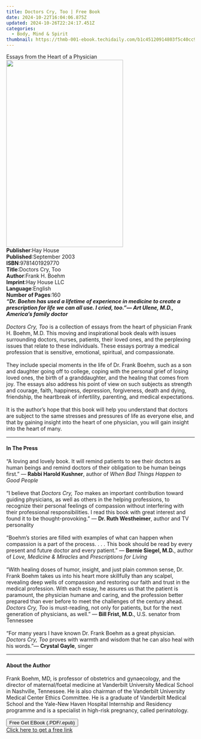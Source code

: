 ```yaml
---
title: Doctors Cry, Too | Free Book
date: 2024-10-22T16:04:06.875Z
updated: 2024-10-26T22:24:17.451Z
categories:
  - Body, Mind & Spirit
thumbnail: https://thmb-001-ebook.techidaily.com/b1c45120914803f5c40cc9acaa80763c24656077b8a6b6222f1317b23fd45663.jpg
---
```

<main id="book-container">
  <div class="flex flex-col">
    <div class="book-brief flex-1 py-6 px-4 sm:p-6 md:py-10 md:px-8">
      <!-- brief-->
      <div class="book-brief-main">Essays from the Heart of a Physician</div>
    </div>
    <div
      class="book-meta-info flex-1 grid gap-4 col-start-1 col-end-3 row-start-1 sm:mb-6 sm:grid-cols-4 lg:gap-6 lg:col-start-2 lg:row-end-6 lg:row-span-6 lg:mb-0"
    >
      <div
        class="book-meta-info-left place-content-center mt-4 p-4 text-sm leading-6 col-start-2 col-span-2 dark:text-slate-400"
      >
        <img
          class="w-full h-500 object-cover rounded-lg sm:h-255 sm:col-span-2 lg:col-span-full"
          src="https://img-001-ebook.techidaily.com/708febc9d11663e96bf108c56c4c8c15f67d34e53f8263ba0ea36ab9fb903e90.jpg"
          alt=""
          width="312"
          height="500"
        />
      </div>
      <div
        class="book-meta-info-right mt-2 col-start-1 row-start-2 col-span-3 self-center"
      >
        <!-- meta data  -->
        <div class="flex flex-col px-4 md:px-8">
          <div class="flex-1">
            <strong>Publisher</strong>:<span class="px-2">Hay House</span>
          </div>
          <div class="flex-1">
            <strong>Published</strong>:<span class="px-2">September 2003</span>
          </div>
          <div class="flex-1">
            <strong>ISBN</strong>:<span class="px-2">9781401929770</span>
          </div>
          <div class="flex-1">
            <strong>Title</strong>:<span class="px-2">Doctors Cry, Too</span>
          </div>
          <div class="flex-1">
            <strong>Author</strong>:<span class="px-2">Frank H. Boehm</span>
          </div>
          <div class="flex-1">
            <strong>Imprint</strong>:<span class="px-2">Hay House LLC</span>
          </div>
          <div class="flex-1">
            <strong>Language</strong>:<span class="px-2">English</span>
          </div>
          <div class="flex-1">
            <strong>Number of Pages</strong>:<span class="px-2">160</span>
          </div>
        </div>
      </div>
    </div>
    <div class="book-description flex-1 py-6 px-4 sm:p-6 md:py-10 md:px-8">
      <div class="book-description-main">
        <div accordion-content="" id="description">
          <i
            ><b
              >“Dr. Boehm has used a lifetime of experience in medicine to
              create a prescription for life we can all use. I cried, too.”— Art
              Ulene, M.D., America’s family doctor<br /><br /></b
            >Doctors Cry, Too</i
          >
          is a collection of essays from the heart of physician Frank H. Boehm,
          M.D. This moving and inspirational book deals with issues surrounding
          doctors, nurses, patients, their loved ones, and the perplexing issues
          that relate to these individuals. These essays portray a medical
          profession that is sensitive, emotional, spiritual, and
          compassionate.<br /><br />They include special moments in the life of
          Dr. Frank Boehm, such as a son and daughter going off to college,
          coping with the personal grief of losing loved ones, the birth of a
          granddaughter, and the healing that comes from joy. The essays also
          address his point of view on such subjects as strength and courage,
          faith, happiness, depression, forgiveness, death and dying,
          friendship, the heartbreak of infertility, parenting, and medical
          expectations.<br /><br />
          It is the author’s hope that this book will help you understand that
          doctors are subject to the same stresses and pressures of life as
          everyone else, and that by gaining insight into the heart of one
          physician, you will gain insight into the heart of many.
        </div>
        <div class="accordion-fader"></div>
      </div>
    </div>
    <div class="book-excerpts flex-1 py-6 px-4 sm:p-6 md:py-10 md:px-8">
      <!-- excerpts-->
      <div class="book-excerpts-main">
        <hr />
        <h4 class="placeholder placeholder-heading">
          <span>In The Press</span>
        </h4>
        <p>
          “A loving and lovely book. It will remind patients to see their
          doctors as human beings and remind doctors of their obligation to be
          human beings first.” — <b>Rabbi Harold Kushner</b>, author of
          <i>When Bad Things Happen to Good People<br /><br /></i>“I believe
          that <i>Doctors Cry, Too</i> makes an important contribution toward
          guiding physicians, as well as others in the helping professions, to
          recognize their personal feelings of compassion without interfering
          with their professional responsibilities. I read this book with great
          interest and found it to be thought-provoking.” —
          <b>Dr. Ruth Westheimer</b>, author and TV personality<br /><br />“Boehm’s
          stories are filled with examples of what can happen when compassion is
          a part of the process. . . . This book should be read by every present
          and future doctor and every patient.” — <b>Bernie Siegel, M.D.</b>,
          author of <i>Love, Medicine &amp; Miracles</i> and
          <i>Prescriptions for Living<br /><br /></i>“With healing doses of
          humor, insight, and just plain common sense, Dr. Frank Boehm takes us
          into his heart more skillfully than any scalpel, revealing deep wells
          of compassion and restoring our faith and trust in the medical
          profession. With each essay, he assures us that the patient is
          paramount, the physician humane and caring, and the profession better
          prepared than ever before to meet the challenges of the century ahead.
          <i>Doctors Cry, Too</i> is must-reading, not only for patients, but
          for the next generation of physicians, as well.” —
          <b>Bill Frist, M.D.</b>, U.S. senator from Tennessee<br /><br />“For
          many years I have known Dr. Frank Boehm as a great physician.
          <i>Doctors Cry, Too</i> proves with warmth and wisdom that he can also
          heal with his words.”— <b>Crystal Gayle</b>, singer
        </p>
      </div>
    </div>
    <div class="book-about-author flex-1 py-6 px-4 sm:p-6 md:py-10 md:px-8">
      <!-- about author-->
      <div class="book-main-author-main">
        <hr />
        <h4 class="placeholder placeholder-heading">
          <span>About the Author</span>
        </h4>
        <p>
          Frank Boehm, MD, is professor of obstetrics and gynaecology, and the
          director of maternal/foetal medicine at Vanderbilt University Medical
          School in Nashville, Tennessee. He is also chairman of the Vanderbilt
          University Medical Center Ethics Committee. He is a graduate of
          Vanderbilt Medical School and the Yale-New Haven Hospital Internship
          and Residency programme and is a specialist in high-risk pregnancy,
          called perinatology.
        </p>
      </div>
    </div>
    <div class="book-free-get flex-1 py-6 px-4 sm:p-6 md:py-10 md:px-8">
      <button
        id="btn-free-get"
        class="bg-blue-500 hover:bg-blue-700 text-white font-bold py-2 px-4 rounded"
      >
        Free Get EBook (.PDF/.epub)
      </button>
      <div id="countdown-display" class="px-2 text-lg mt-2"></div>
      <a
        id="free-link"
        class="hidden bg-blue-500 hover:bg-blue-700 text-white font-bold py-2 px-4 rounded"
        href="https://www.ebooks.com/en-us/book/96317565/doctors-cry-too/frank-h-boehm/"
        target="_blank"
        >Click here to get a free link</a
      >
    </div>
    <script>
      let countdownTime = 0;
      let countdownInterval = null;
      document
        .getElementById('btn-free-get')
        .addEventListener('click', startCountdown);
      function startCountdown() {
        countdownTime = new Date().getTime() + 60000 * 3;
        countdownInterval = setInterval(updateCountdown, 1000);
        document.getElementById('btn-free-get').disabled = true;
        document
          .getElementById('btn-free-get')
          .classList.add('bg-gray-500', 'cursor-not-allowed');
      }
      function updateCountdown() {
        let currentTime = new Date().getTime();
        let timeLeft = countdownTime - currentTime;
        let secondsLeft = Math.floor(timeLeft / 1000);
        document.getElementById('countdown-display').innerHTML =
          `Remaining time: ${secondsLeft} seconds.`;
        if (secondsLeft <= 0) {
          clearInterval(countdownInterval);
          document.getElementById('btn-free-get').classList.add('hidden');
          document.getElementById('free-link').classList.remove('hidden');
          document.getElementById('countdown-display').innerHTML = '';
        }
      }
    </script>
  </div>
</main>

<ins class="adsbygoogle"
      style="display:block"
      data-ad-client="ca-pub-7571918770474297"
      data-ad-slot="8358498916"
      data-ad-format="auto"
      data-full-width-responsive="true"></ins>
    